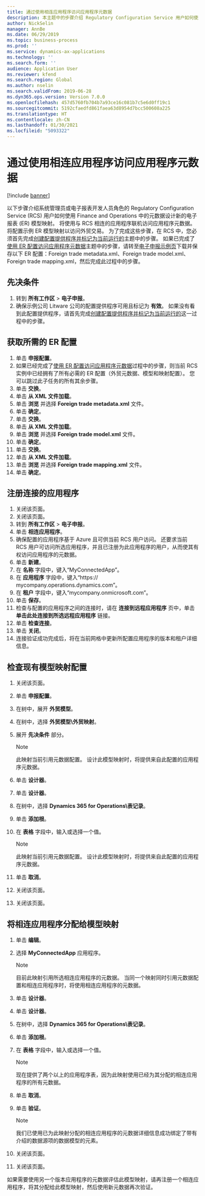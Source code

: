 ```yaml
---
title: 通过使用相连应用程序访问应用程序元数据
description: 本主题中的步骤介绍 Regulatory Configuration Service 用户如何使用元数据设计新的电子申报模型映射。
author: NickSelin
manager: AnnBe
ms.date: 06/29/2019
ms.topic: business-process
ms.prod: ''
ms.service: dynamics-ax-applications
ms.technology: ''
ms.search.form: ''
audience: Application User
ms.reviewer: kfend
ms.search.region: Global
ms.author: nselin
ms.search.validFrom: 2019-06-28
ms.dyn365.ops.version: Version 7.0.0
ms.openlocfilehash: 457d5760fb704b7a93ce16c081b7c5e6d0ff19c1
ms.sourcegitcommit: 5192cfaedfd861faea63d8954d7bcc500608a225
ms.translationtype: HT
ms.contentlocale: zh-CN
ms.lasthandoff: 01/30/2021
ms.locfileid: "5093322"
---
```

# <a name="access-application-metadata-by-using-connected-applications"></a>通过使用相连应用程序访问应用程序元数据

[!include [banner](../../includes/banner.md)]

以下步骤介绍系统管理员或电子报表开发人员角色的 Regulatory Configuration Service (RCS) 用户如何使用 Finance and Operations 中的元数据设计新的电子报表 (ER) 模型映射。 将使用与 RCS 相连的应用程序联机访问应用程序元数据。 将配置示例 ER 模型映射以访问外贸交易。 为了完成这些步骤，在 RCS 中，您必须首先完成[创建配置提供程序并标记为当前运行的](er-configuration-provider-mark-it-active-2016-11.md)主题中的步骤。 如果已完成了[使用 ER 配置访问应用程序元数据](access-application-metadata-er-configuration.md)主题中的步骤，请转至[电子申报示例页](https://go.microsoft.com/fwlink/?linkid=862266)下载并保存以下 ER 配置：Foreign trade metadata.xml、Foreign trade model.xml、Foreign trade mapping.xml，然后完成此过程中的步骤。

## <a name="prerequisites"></a>先决条件
1. 转到 **所有工作区** > **电子申报**。 
2. 确保示例公司 Litware 公司的配置提供程序可用且标记为 **有效**。 如果没有看到此配置提供程序，请首先完成[创建配置提供程序并标记为当前运行的](er-configuration-provider-mark-it-active-2016-11.md)这一过程中的步骤。 

## <a name="get-required-er-configurations"></a>获取所需的 ER 配置
1. 单击 **申报配置**。 
2. 如果已经完成了[使用 ER 配置访问应用程序元数据](access-application-metadata-er-configuration.md)过程中的步骤，则当前 RCS 实例中已经拥有了所有必需的 ER 配置（外贸元数据、模型和映射配置）。 您可以跳过此子任务的所有其余步骤。 
3. 单击 **交换**。 
4. 单击 **从 XML 文件加载**。 
5. 单击 **浏览** 并选择 **Foreign trade metadata.xml** 文件。 
6. 单击 **确定**。 
7. 单击 **交换**。 
8. 单击 **从 XML 文件加载**。 
9. 单击 **浏览** 并选择 **Foreign trade model.xml** 文件。 
10. 单击 **确定**。 
11. 单击 **交换**。 
12. 单击 **从 XML 文件加载**。 
13. 单击 **浏览** 并选择 **Foreign trade mapping.xml** 文件。 
14. 单击 **确定**。 

## <a name="register-a-connected-application"></a>注册连接的应用程序
1. 关闭该页面。 
2. 关闭该页面。 
3. 转到 **所有工作区** > **电子申报**。 
4. 单击 **相连应用程序**。 
5. 确保配置的应用程序基于 Azure 且可供当前 RCS 用户访问。 还要求当前 RCS 用户可访问所选应用程序，并且已注册为此应用程序的用户，从而使其有权访问应用程序的元数据。 
6. 单击 **新建**。 
7. 在 **名称** 字段中，键入“MyConnectedApp”。 
8. 在 **应用程序** 字段中，键入“https:// mycompany.operations.dynamics.com”。 
9. 在 **租户** 字段中，键入“mycompany.onmicrosoft.com”。 
10. 单击 **保存**。 
11. 检查与配置的应用程序之间的连接时，请在 **连接到远程应用程序** 页中，单击 **单击此处连接到所选远程应用程序** 链接。 
12. 单击 **检查连接**。 
13. 单击 **关闭**。 
14. 连接验证成功完成后，将在当前网格中更新所配置应用程序的版本和租户详细信息。 

## <a name="review-existing-model-mapping-configuration"></a>检查现有模型映射配置
1. 关闭该页面。 
2. 单击 **申报配置**。 
3. 在树中，展开 **外贸模型**。 
4. 在树中，选择 **外贸模型\外贸映射**。 
5. 展开 **先决条件** 部分。 

    > [!NOTE]
    > 此映射当前引用元数据配置。 设计此模型映射时，将提供来自此配置的应用程序元数据。 

6. 单击 **设计器**。 
7. 单击 **设计器**。 
8. 在树中，选择 **Dynamics 365 for Operations\表记录**。 
9. 单击 **添加根**。 
10. 在 **表格** 字段中，输入或选择一个值。 

    > [!NOTE]
    > 此映射当前引用元数据配置。 设计此模型映射时，将提供来自此配置的应用程序元数据。 

11. 单击 **取消**。 
12. 关闭该页面。 
13. 关闭该页面。 

## <a name="assign-connected-application-to-model-mapping"></a>将相连应用程序分配给模型映射 
1. 单击 **编辑**。 
2. 选择 **MyConnectedApp** 应用程序。 

    > [!NOTE]
    > 目前此映射引用所选相连应用程序的元数据。 当同一个映射同时引用元数据配置和相连应用程序时，将使用相连应用程序的元数据。 

3. 单击 **设计器**。 
4. 单击 **设计器**。 
5. 在树中，选择 **Dynamics 365 for Operations\表记录**。 
6. 单击 **添加根**。 
7. 在 **表格** 字段中，输入或选择一个值。 

    > [!NOTE]
    > 现在提供了两个以上的应用程序表，因为此映射使用已经为其分配的相连应用程序的所有元数据。 

8. 单击 **取消**。 
9. 单击 **验证**。 

    > [!NOTE]
    > 我们已使用已为此映射分配的相连应用程序的元数据详细信息成功绑定了带有介绍的数据源项的数据模型的元素。 

10. 关闭该页面。 
11. 关闭该页面。 

如果需要使用另一个版本应用程序的元数据评估此模型映射，请再注册一个相连应用程序，将其分配给此模型映射，然后使用新元数据再次验证。
